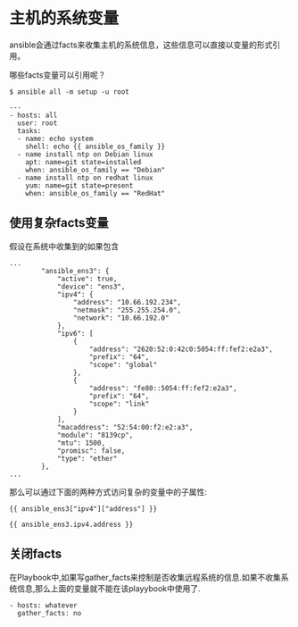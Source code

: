 # 主机的系统变量

ansible会通过facts来收集主机的系统信息，这些信息可以直接以变量的形式引用。

哪些facts变量可以引用呢？

```
$ ansible all -m setup -u root
```

```
---
- hosts: all
  user: root
  tasks:
  - name: echo system
    shell: echo {{ ansible_os_family }}
  - name install ntp on Debian linux
    apt: name=git state=installed
    when: ansible_os_family == "Debian"
  - name install ntp on redhat linux
    yum: name=git state=present
    when: ansible_os_family == "RedHat"
```



## 使用复杂facts变量



假设在系统中收集到的如果包含


```
...
        "ansible_ens3": {
            "active": true, 
            "device": "ens3", 
            "ipv4": {
                "address": "10.66.192.234", 
                "netmask": "255.255.254.0", 
                "network": "10.66.192.0"
            }, 
            "ipv6": [
                {
                    "address": "2620:52:0:42c0:5054:ff:fef2:e2a3", 
                    "prefix": "64", 
                    "scope": "global"
                }, 
                {
                    "address": "fe80::5054:ff:fef2:e2a3", 
                    "prefix": "64", 
                    "scope": "link"
                }
            ], 
            "macaddress": "52:54:00:f2:e2:a3", 
            "module": "8139cp", 
            "mtu": 1500, 
            "promisc": false, 
            "type": "ether"
        }, 
...
```
那么可以通过下面的两种方式访问复杂的变量中的子属性:

```
{{ ansible_ens3["ipv4"]["address"] }}
```

```
{{ ansible_ens3.ipv4.address }}
```


## 关闭facts


在Playbook中,如果写gather_facts来控制是否收集远程系统的信息.如果不收集系统信息,那么上面的变量就不能在该playybook中使用了.

```
- hosts: whatever
  gather_facts: no
```